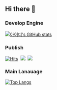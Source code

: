 ## Hi there 👋

<!--
**Seungpyo1007/Seungpyo1007** is a ✨ _special_ ✨ repository because its `README.md` (this file) appears on your GitHub profile.

Here are some ideas to get you started:

- 🔭 I’m currently working on ...
- 🌱 I’m currently learning ...
- 👯 I’m looking to collaborate on ...
- 🤔 I’m looking for help with ...
- 💬 Ask me about ...
- 📫 How to reach me: ...
- 😄 Pronouns: ...
- ⚡ Fun fact: ...
-->

### Develop Engine
[![아이디's GitHub stats](https://github-readme-stats.vercel.app/api?username=Seungpyo1007)](https://github.com/anuraghazra/github-readme-stats)

### Publish
[![Hits](https://hits.seeyoufarm.com/api/count/incr/badge.svg?url=https%3A%2F%2Fgithub.com%2FSeungpyo1007&count_bg=%2379C83D&title_bg=%23555555&icon=&icon_color=%23E7E7E7&title=hits&edge_flat=false)](https://hits.seeyoufarm.com)
&nbsp;<img src="https://img.shields.io/badge/html5-%23E34F26.svg?&style=for-the-badge&logo=html5&logoColor=white" />
&nbsp;<img src="https://img.shields.io/badge/macos-%23000000.svg?&style=for-the-badge&logo=macos&logoColor=white" />


### Main Lanauage
[![Top Langs](https://github-readme-stats.vercel.app/api/top-langs/?username=delay-100&layout=compact)](https://github.com/Seungpyo1007/github-readme-stats)
